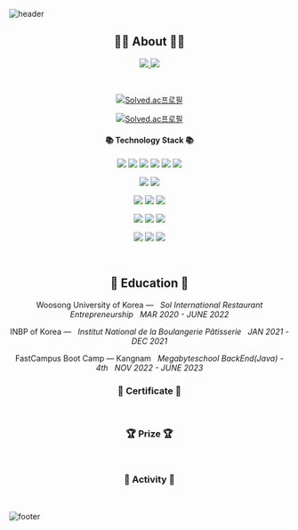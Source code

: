 ![header](https://capsule-render.vercel.app/api?type=slice&color=30A9DE&height=60&section=header)

<div align=center>
 
 <h2 align="center">👨‍💻 About 👨‍💻</h2>
<p align="center">
    <a href="[https://velog.io/@jaegeunsong_1997](https://velog.io/@jaegeunsong_1997)">
        <img src="http://img.shields.io/badge/-Tech%20blog-black?style=flat-square&logo=velog&link=[https://velog.io/@jaegeunsong_1997](https://velog.io/@jaegeunsong_1997)"/>
    </a>
    <a href="https://velog.io/@jaegeunsong_1997/about.html">
        <img src="https://img.shields.io/badge/-about%20me-blue"/>
    </a>
</p>
<br> 

[![Solved.ac프로필](http://mazassumnida.wtf/api/mini/generate_badge?boj=jijus0807)](https://solved.ac/jijus0807) 
 
[![Solved.ac프로필](http://mazassumnida.wtf/api/v2/generate_badge?boj=jijus0807)](https://solved.ac/jijus0807)
 
<h4 align="center">📚 Technology Stack 📚</h4> 
<p align="center">
  <p>
  <img src="https://img.shields.io/badge/OpenJDK-ED8B00?style=for-the-badge&logo=openjdk&logoColor=white">
  <img src="https://img.shields.io/badge/Spring_Boot-F2F4F9?style=for-the-badge&logo=spring-boot" />
  <img src="https://img.shields.io/badge/Spring_Security-6DB33F?style=for-the-badge&logo=Spring-Security&logoColor=white"/> 
  <img src="https://img.shields.io/badge/JWT-000000?style=for-the-badge&logo=JSON%20web%20tokens&logoColor=white" />
  <img src="https://img.shields.io/badge/Spring%20REST%20Docs-6DB33F?style=for-the-badge" />
  <img src="https://img.shields.io/badge/Sentry-black?style=for-the-badge&logo=Sentry&logoColor=#362D59" />
</p>
<p>
  <img src="https://img.shields.io/badge/AWS%20EC2-FF9900?style=for-the-badge&logo=amazonec2&logoColor=white"/>
  <img src="https://img.shields.io/badge/AWS%20RDS-527FFF?style=for-the-badge&logo=amazonrds&logoColor=white"/>
</p>
<p>
  <img src="https://img.shields.io/badge/H2-0052CC?style=for-the-badge&logo=h2" />
  <img src="https://img.shields.io/badge/MariaDB-white?style=for-the-badge&logo=MariaDB&logoColor=003545"/>
  <img src="https://img.shields.io/badge/MySQL-005C84?style=for-the-badge&logo=mysql&logoColor=white"/>
</p>
<p>
  <img src="https://img.shields.io/badge/GitHub_Actions-2088FF?style=for-the-badge&logo=github-actions&logoColor=white"/>
  <img src="https://img.shields.io/badge/AWS%20S3-569A31?style=for-the-badge&logo=amazons3&logoColor=white"/>
  <img src="https://img.shields.io/badge/Code%20Deploy-2F93E0?style=for-the-badge" />
</p>
<p>
  <img src="https://img.shields.io/badge/Git-black?style=for-the-badge&logo=Git&logoColor=F05032"/> 
  <img src="https://img.shields.io/badge/Github-black?style=for-the-badge&logo=Github&logoColor=181717"/>
  <img src="https://img.shields.io/badge/Trello-black?style=for-the-badge&logo=Trello&logoColor=0052CC"/>
</p>
 </p>



</div>
<div align="center">
<br>
<h2 align="center">🏫 Education 🏫</h2>
<p align="center">
Woosong University of Korea —  &nbsp; <em>Sol International Restaurant Entrepreneurship &nbsp;   MAR  2020 - JUNE 2022</em>

INBP of Korea — &nbsp; <em> Institut National de la Boulangerie Pâtisserie &nbsp;   JAN  2021 - DEC  2021</em>
 
FastCampus Boot Camp — Kangnam &nbsp; <em> Megabyteschool BackEnd(Java) - 4th &nbsp;   NOV  2022 - JUNE  2023</em>
</p>   

<h3 align="center"> 📕 Certificate 📕</h3>


 
<br>

<h3 align="center"> 🏆 Prize 🏆</h3>



<br>
 
 
<h3 align="center"> 🧩 Activity 🧩</h3>


  
<br>
 
</div>

<!--
**vividswan/vividswan** is a ✨ _special_ ✨ repository because its `README.md` (this file) appears on your GitHub profile.

Here are some ideas to get you started:

- 🔭 I’m currently working on …
- 🌱 I’m currently learning …
- 👯 I’m looking to collaborate on …
- 🤔 I’m looking for help with …
- 💬 Ask me about …
- 📫 How to reach me: …
- 😄 Pronouns: …
- ⚡ Fun fact: …
-->

![footer](https://capsule-render.vercel.app/api?type=slice&color=EFDC05&height=40&section=footer)
